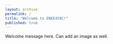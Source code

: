 ```yaml
---
layout: archive
permalink: /
title: "Welcome to ENEE459C!"
published: true
---
```


Welcome message here. Can add an image as well.